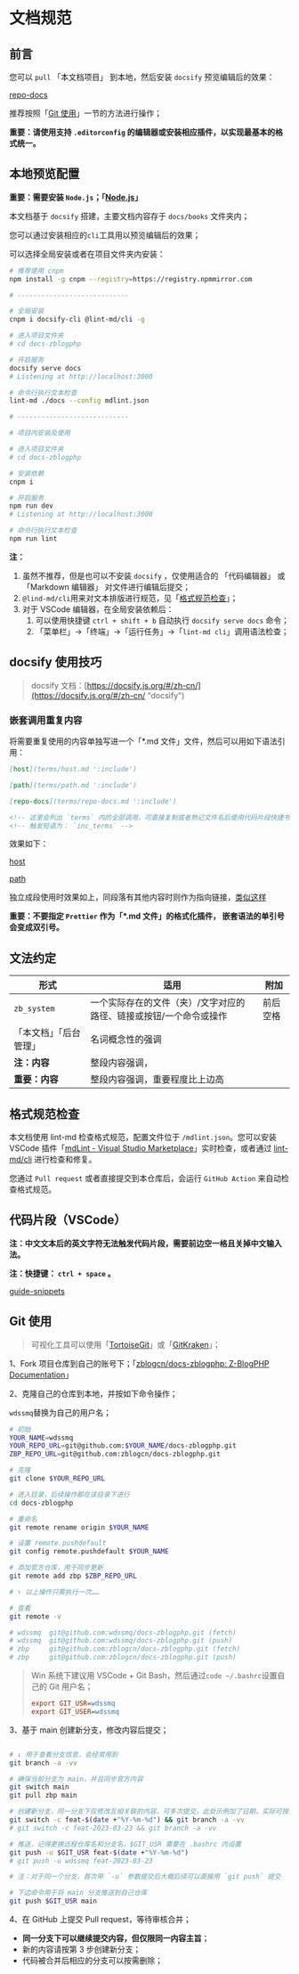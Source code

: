 # 文档规范

## 前言

您可以 `pull` 「本文档项目」 到本地，然后安装 `docsify` 预览编辑后的效果：

[repo-docs](terms/repo-docs.md ':include')

推荐按照「[Git 使用](#git-使用)」一节的方法进行操作；

**重要：请使用支持 `.editorconfig` 的编辑器或安装相应插件，以实现最基本的格式统一。**


## 本地预览配置

**重要：需要安装 `Node.js`；「[Node.js](https://nodejs.org/zh-cn "Node.js")」**

本文档基于 `docsify` 搭建，主要文档内容存于 `docs/books` 文件夹内；

您可以通过安装相应的`cli`工具用以预览编辑后的效果；

可以选择全局安装或者在项目文件夹内安装：

```bash
# 推荐使用 cnpm
npm install -g cnpm --registry=https://registry.npmmirror.com

# ----------------------------

# 全局安装
cnpm i docsify-cli @lint-md/cli -g

# 进入项目文件夹
# cd docs-zblogphp

# 开启服务
docsify serve docs
# Listening at http://localhost:3000

# 命令行执行文本检查
lint-md ./docs --config mdlint.json

# ----------------------------

# 项目内安装及使用

# 进入项目文件夹
# cd docs-zblogphp

# 安装依赖
cnpm i

# 开启服务
npm run dev
# Listening at http://localhost:3000

# 命令行执行文本检查
npm run lint

```

**注：**

1. 虽然不推荐，但是也可以不安装 `docsify` ，仅使用适合的 「代码编辑器」 或 「Markdown 编辑器」 对文件进行编辑后提交；
2. `@lind-md/cli`用来对文本排版进行规范，见「[格式规范检查](#格式规范检查)」；
3. 对于 VSCode 编辑器，在全局安装依赖后：
   1. 可以使用快捷键 `ctrl + shift + b` 自动执行 `docsify serve docs` 命令；
   2. 「菜单栏」→「终端」→「运行任务」→「`lint-md cli`」调用语法检查；

## docsify 使用技巧

> docsify 文档：[https://docsify.js.org/#/zh-cn/](https://docsify.js.org/#/zh-cn/ "docsify")

### 嵌套调用重复内容

将需要重复使用的内容单独写进一个「\*.md 文件」文件，然后可以用如下语法引用：

```md
[host](terms/host.md ':include')

[path](terms/path.md ':include')

[repo-docs](terms/repo-docs.md ':include')

<!-- 这里会列出 `terms` 内的全部调用，可直接复制或者熟记文件名后使用代码片段快捷书写 -->
<!-- 触发短语为： `inc_terms` -->
```

效果如下：

[host](terms/host.md ':include')

[path](terms/path.md ':include')

独立成段使用时效果如上，同段落有其他内容时则作为指向链接，[类似这样](books/terms/repo-docs.md ':include')

**重要：不要指定 `Prettier` 作为「\*.md 文件」的格式化插件， 嵌套语法的单引号会变成双引号。**

## 文法约定

| 形式                   | 适用                                                               | 附加     |
| ---------------------- | ------------------------------------------------------------------ | -------- |
| `zb_system`            | 一个实际存在的文件（夹）/文字对应的路径、链接或按钮/一个命令或操作 | 前后空格 |
| 「本文档」「后台管理」 | 名词概念性的强调                                                   |          |
| **注：内容**           | 整段内容强调，                                                     |          |
| **重要：内容**         | 整段内容强调，重要程度比上边高                                     |          |

## 格式规范检查

本文档使用 lint-md 检查格式规范，配置文件位于 `/mdlint.json`。您可以安装 VSCode 插件「[mdLint - Visual Studio Marketplace](https://marketplace.visualstudio.com/items?itemName=wdssmq.mdlint "mdLint - Visual Studio Marketplace")」实时检查，或者通过 [lint-md/cli](https://github.com/lint-md/cli "lint-md/cli") 进行检查和修复。

您通过 `Pull request` 或者直接提交到本仓库后，会运行 `GitHub Action` 来自动检查格式规范。

## 代码片段（VSCode）

**注：中文文本后的英文字符无法触发代码片段，需要前边空一格且关掉中文输入法。**

**注：快捷键： `ctrl + space` 。**

<!-- 拆分至 guide-docs/guide-snippets.json -->
[guide-snippets](guide-docs/guide-snippets.json ':include')


## Git 使用

> 可视化工具可以使用「[TortoiseGit](https://tortoisegit.org/download/ "TortoiseGit")」或「[GitKraken](https://www.gitkraken.com/download "GitKraken")」；

1、Fork 项目仓库到自己的账号下；「[zblogcn/docs-zblogphp: Z-BlogPHP Documentation](https://github.com/zblogcn/docs-zblogphp "zblogcn/docs-zblogphp: Z-BlogPHP Documentation")」

2、克隆自己的仓库到本地，并按如下命令操作；

`wdssmq`替换为自己的用户名；

```bash
# 初始
YOUR_NAME=wdssmq
YOUR_REPO_URL=git@github.com:$YOUR_NAME/docs-zblogphp.git
ZBP_REPO_URL=git@github.com:zblogcn/docs-zblogphp.git

# 克隆
git clone $YOUR_REPO_URL

# 进入目录，后续操作都在该目录下进行
cd docs-zblogphp

# 重命名
git remote rename origin $YOUR_NAME

# 设置 remote.pushdefault
git config remote.pushdefault $YOUR_NAME

# 添加官方仓库，用于同步更新
git remote add zbp $ZBP_REPO_URL

# ↑ 以上操作只需执行一次……

# 查看
git remote -v

# wdssmq  git@github.com:wdssmq/docs-zblogphp.git (fetch)
# wdssmq  git@github.com:wdssmq/docs-zblogphp.git (push)
# zbp     git@github.com:zblogcn/docs-zblogphp.git (fetch)
# zbp     git@github.com:zblogcn/docs-zblogphp.git (push)

```

> Win 系统下建议用 VSCode + Git Bash，然后通过`code ~/.bashrc`设置自己的 Git 用户名；
> ```ini
> export GIT_USR=wdssmq
> export GIT_USER=wdssmq
> ```

3、基于 main 创建新分支，修改内容后提交；


```bash

# ↓ 用于查看分支信息，会经常用到
git branch -a -vv

# 确保当前分支为 main，并且同步官方内容
git switch main
git pull zbp main

# 创建新分支，同一分支下仅修改互相关联的内容，可多次提交，此处示例加了日期，实际可按需命名
git switch -c feat-$(date +"%Y-%m-%d") && git branch -a -vv
# git switch -c feat-2023-03-23 && git branch -a -vv

# 推送，记得更换远程仓库名和分支名，$GIT_USR 需要在 .bashrc 内设置
git push -u $GIT_USR feat-$(date +"%Y-%m-%d")
# git push -u wdssmq feat-2023-03-23

# 注：对于同一个分支，首次带 `-u` 参数提交后大概后续可以直接用 `git push` 提交

# 下边命令用于将 main 分支推送到自己仓库
git push $GIT_USR main

```

4、在 GitHub 上提交 Pull request，等待审核合并；

- **同一分支下可以继续提交内容，但仅限同一内容主旨**；
- 新的内容请按第 3 步创建新分支；
- 代码被合并后相应的分支可以按需删除；
